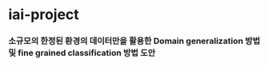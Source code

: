# iai-project

### 소규모의 한정된 환경의 데이터만을 활용한 Domain generalization 방법 및 fine grained classification 방법 도안
